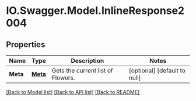 # IO.Swagger.Model.InlineResponse2004
## Properties

Name | Type | Description | Notes
------------ | ------------- | ------------- | -------------
**Meta** | [**Meta**](Meta.md) | Gets the current list of Flowers. | [optional] [default to null]

[[Back to Model list]](../README.md#documentation-for-models) [[Back to API list]](../README.md#documentation-for-api-endpoints) [[Back to README]](../README.md)

